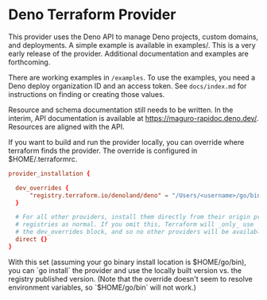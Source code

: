 # Deno Terraform Provider

This provider uses the Deno API to manage Deno projects, custom domains, and
deployments. A simple example is available in examples/. This is a very early
release of the provider. Additional documentation and examples are forthcoming.

There are working examples in `/examples`. To use the examples, you need a Deno
deploy organization ID and an access token. See `docs/index.md` for instructions
on finding or creating those values.

Resource and schema documentation still needs to be written. In the interim, API
documentation is available at https://maguro-rapidoc.deno.dev/. Resources are
aligned with the API.

If you want to build and run the provider locally, you can override where
terraform finds the provider. The override is configured in $HOME/.terraformrc.

```terraform.rc
provider_installation {

  dev_overrides {
      "registry.terraform.io/denoland/deno" = "/Users/<username>/go/bin"
  }

  # For all other providers, install them directly from their origin provider
  # registries as normal. If you omit this, Terraform will _only_ use
  # the dev_overrides block, and so no other providers will be available.
  direct {}
}
```

With this set (assuming your go binary install location is $HOME/go/bin), you
can `go install` the provider and use the locally built version vs. the registry
published version. (Note that the override doesn't seem to resolve environment
variables, so `$HOME/go/bin` will not work.)
